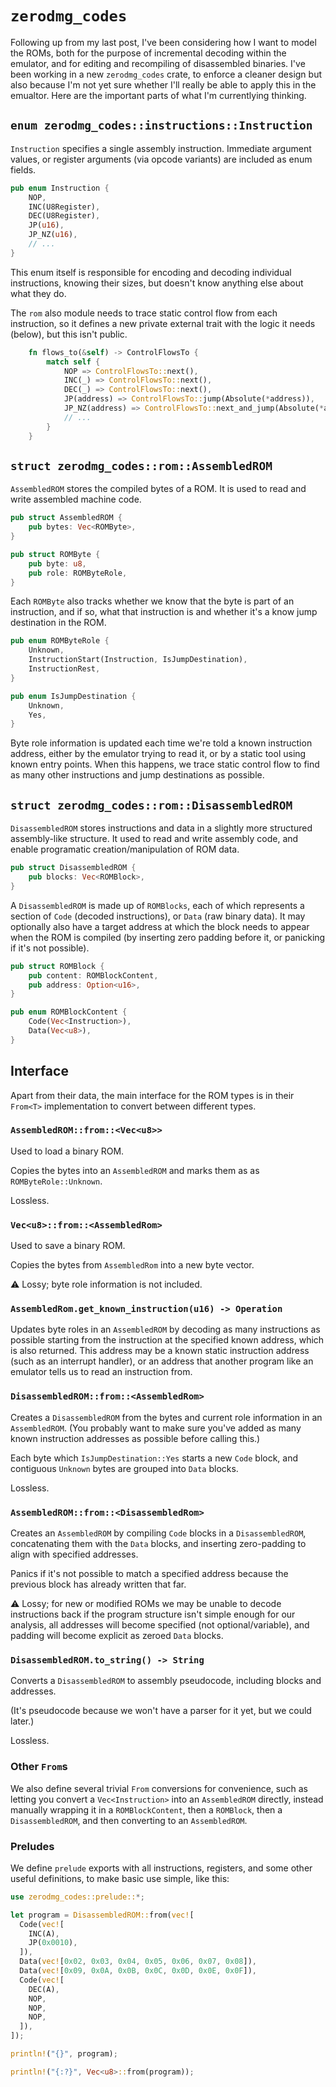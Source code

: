 # `zerodmg_codes`

Following up from my last post, I've been considering how I want to model the ROMs, both for the purpose of incremental decoding within the emulator, and for editing and recompiling of disassembled binaries. I've been working in a new `zerodmg_codes` crate, to enforce a cleaner design but also because I'm not yet sure whether I'll really be able to apply this in the emualtor. Here are the important parts of what I'm currentlying thinking.

## `enum zerodmg_codes::instructions::Instruction`

`Instruction` specifies a single assembly instruction. Immediate argument values, or register arguments (via opcode variants) are included as enum fields.

```rust
pub enum Instruction {
    NOP,
    INC(U8Register),
    DEC(U8Register),
    JP(u16),
    JP_NZ(u16),
    // ...
}
```

This enum itself is responsible for encoding and decoding individual instructions, knowing their sizes, but doesn't know anything else about what they do.

The `rom` also module needs to trace static control flow from each instruction, so it defines a new private external trait with the logic it needs (below), but this isn't public.

```rust
    fn flows_to(&self) -> ControlFlowsTo {
        match self {
            NOP => ControlFlowsTo::next(),
            INC(_) => ControlFlowsTo::next(),
            DEC(_) => ControlFlowsTo::next(),
            JP(address) => ControlFlowsTo::jump(Absolute(*address)),
            JP_NZ(address) => ControlFlowsTo::next_and_jump(Absolute(*address)),
            // ...
        }
    }
```

## `struct zerodmg_codes::rom::AssembledROM`

`AssembledROM` stores the compiled bytes of a ROM. It is used to read and write assembled machine code.

```rust
pub struct AssembledROM {
    pub bytes: Vec<ROMByte>,
}

pub struct ROMByte {
    pub byte: u8,
    pub role: ROMByteRole,
}
```

Each `ROMByte` also tracks whether we know that the byte is part of an instruction, and if so, what that instruction is and whether it's a know jump destination in the ROM.

```rust
pub enum ROMByteRole {
    Unknown,
    InstructionStart(Instruction, IsJumpDestination),
    InstructionRest,
}

pub enum IsJumpDestination {
    Unknown,
    Yes,
}
```

Byte role information is updated each time we're told a known instruction address, either by the emulator trying to read it, or by a static tool using known entry points. When this happens, we trace static control flow to find as many other instructions and jump destinations as possible.

## `struct zerodmg_codes::rom::DisassembledROM`

`DisassembledROM` stores instructions and data in a slightly more structured assembly-like structure. It used to read and write assembly code, and enable programatic creation/manipulation of ROM data.

```rust
pub struct DisassembledROM {
    pub blocks: Vec<ROMBlock>,
}
```

A `DisassembledROM` is made up of `ROMBlocks`, each of which represents a section of `Code` (decoded instructions), or `Data` (raw binary data). It may optionally also have a target address at which the block needs to appear when the ROM is compiled (by inserting zero padding before it, or panicking if it's not possible).

```rust
pub struct ROMBlock {
    pub content: ROMBlockContent,
    pub address: Option<u16>,
}

pub enum ROMBlockContent {
    Code(Vec<Instruction>),
    Data(Vec<u8>),
}
```

## Interface

Apart from their data, the main interface for the ROM types is in their `From<T>` implementation to convert between different types.

### `AssembledROM::from::<Vec<u8>>`

Used to load a binary ROM.

Copies the bytes into an `AssembledROM` and marks them as as `ROMByteRole::Unknown`.

Lossless.

### `Vec<u8>::from::<AssembledRom>`

Used to save a binary ROM.

Copies the bytes from `AssembledRom` into a new byte vector.

⚠️ Lossy; byte role information is not included.

### `AssembledRom.get_known_instruction(u16) -> Operation`

Updates byte roles in an `AssembledROM` by decoding as many instructions as possible starting from the instruction at the specified known address, which is also returned. This address may be a known static instruction address (such as an interrupt handler), or an address that another program like an emulator tells us to read an instruction from.

### `DisassembledROM::from::<AssembledRom>`

Creates a `DisassembledROM` from the bytes and current role information in an `AssembledROM`. (You probably want to make sure you've added as many known instruction addresses as possible before calling this.)

Each byte which `IsJumpDestination::Yes` starts a new `Code` block, and contiguous `Unknown` bytes are grouped into `Data` blocks.

Lossless.

### `AssembledROM::from::<DisassembledRom>`

Creates an `AssembledROM` by compiling `Code` blocks in a `DisassembledROM`, concatenating them with the `Data` blocks, and inserting zero-padding to align with specified addresses.

Panics if it's not possible to match a specified address because the previous block has already written that far.

⚠️ Lossy; for new or modified ROMs we may be unable to decode instructions back if the program structure isn't simple enough for our analysis, all addresses will become specified (not optional/variable), and padding will become explicit as zeroed `Data` blocks.

### `DisassembledROM.to_string() -> String`

Converts a `DisassembledROM` to assembly pseudocode, including blocks and addresses.

(It's pseudocode because we won't have a parser for it yet, but we could later.)

Lossless.

### Other `From`s

We also define several trivial `From` conversions for convenience, such as letting you convert a `Vec<Instruction>` into an `AssembledROM` directly, instead manually wrapping it in a `ROMBlockContent`, then a `ROMBlock`, then a `DisassembledROM`, and then converting to an `AssembledROM`.

### Preludes

We define `prelude` exports with all instructions, registers, and some other useful definitions, to make basic use simple, like this:

```rust
use zerodmg_codes::prelude::*;

let program = DisassembledROM::from(vec![
  Code(vec![
    INC(A),
    JP(0x0010),
  ]),
  Data(vec![0x02, 0x03, 0x04, 0x05, 0x06, 0x07, 0x08]),
  Data(vec![0x09, 0x0A, 0x0B, 0x0C, 0x0D, 0x0E, 0x0F]),
  Code(vec![
    DEC(A),
    NOP,
    NOP,
    NOP,
  ]),
]);

println!("{}", program);

println!("{:?}", Vec<u8>::from(program));
```

